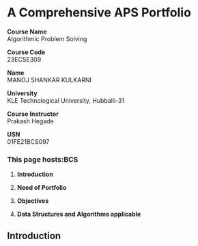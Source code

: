 # A Comprehensive APS Portfolio

**Course Name**  
Algorithmic Problem Solving

**Course Code**  
23ECSE309

**Name**  
MANOJ SHANKAR KULKARNI

**University**  
KLE Technological University, Hubballi-31

**Course Instructor**  
Prakash Hegade

**USN**  
01FE21BCS097

### This page hosts:BCS

1. **Introduction**

2. **Need of Portfolio**

3. **Objectives**

4. **Data Structures and Algorithms applicable**

## Introduction

